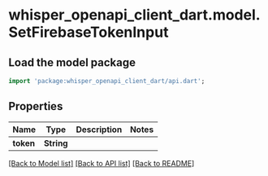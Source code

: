 # whisper_openapi_client_dart.model.SetFirebaseTokenInput

## Load the model package
```dart
import 'package:whisper_openapi_client_dart/api.dart';
```

## Properties
Name | Type | Description | Notes
------------ | ------------- | ------------- | -------------
**token** | **String** |  | 

[[Back to Model list]](../README.md#documentation-for-models) [[Back to API list]](../README.md#documentation-for-api-endpoints) [[Back to README]](../README.md)



